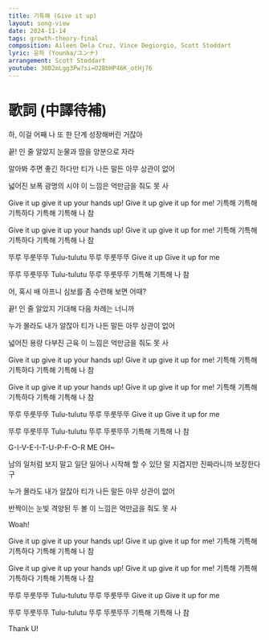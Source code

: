 ```yaml
---
title: 기특해 (Give it up)
layout: song-view
date: 2024-11-14
tags: growth-theory-final
composition: Aileen Dela Cruz, Vince Degiorgio, Scott Stoddart
lyric: 윤하 (Younha/ユンナ)
arrangement: Scott Stoddart
youtube: 30B2mLgg3Pw?si=O2BbHP46K_otHj76
---
```


# 歌詞 (中譯待補)

하, 이걸 어째 나
또 한 단계 성장해버린 거잖아

끝! 인 줄 알았지
눈물과 땀을 양분으로 자라

알아봐 주면 좋긴 하다만
티가 나든 말든
아무 상관이 없어

넓어진 보폭
광명의 시야
이 느낌은 억만금을
줘도 못 사

Give it up give it up
your hands up!
Give it up give it up for me!
기특해 기특해 기특하다
기특해 기특해 나 참

Give it up give it up
your hands up!
Give it up give it up for me!
기특해 기특해 기특하다
기특해 기특해 나 참

뚜루 뚜룻뚜뚜 Tulu-tulutu
뚜루 뚜룻뚜뚜
Give it up Give it up for me

뚜루 뚜룻뚜뚜 Tulu-tulutu
뚜루 뚜룻뚜뚜
기특해 기특해 나 참

어, 혹시 배 아프니
심보를 좀 수련해 보면 어때?

끝! 인 줄 알았지
기대해 다음 차례는 너니까

누가 몰라도 내가 알잖아
티가 나든 말든
아무 상관이 없어

넓어진 용량
다부진 근육
이 느낌은 억만금을
줘도 못 사

Give it up give it up
your hands up!
Give it up give it up for me!
기특해 기특해 기특하다
기특해 기특해 나 참

Give it up give it up
your hands up!
Give it up give it up for me!
기특해 기특해 기특하다
기특해 기특해 나 참

뚜루 뚜룻뚜뚜 Tulu-tulutu
뚜루 뚜룻뚜뚜
Give it up Give it up for me

뚜루 뚜룻뚜뚜 Tulu-tulutu
뚜루 뚜룻뚜뚜
기특해 기특해 나 참

G-I-V-E-I-T-U-P-F-O-R ME OH~

남의 일처럼 보지 말고
일단 일어나 시작해
할 수 있단 말 지겹지만
진짜라니까 보장한다구

누가 몰라도 내가 알잖아
티가 나든 말든
아무 상관이 없어

반짝이는 눈빛
격양된 두 볼
이 느낌은 억만금을
줘도 못 사

Woah!

Give it up give it up
your hands up!
Give it up give it up for me!
기특해 기특해 기특하다
기특해 기특해 나 참

Give it up give it up
your hands up!
Give it up give it up for me!
기특해 기특해 기특하다
기특해 기특해 나 참

뚜루 뚜룻뚜뚜 Tulu-tulutu
뚜루 뚜룻뚜뚜
Give it up Give it up for me

뚜루 뚜룻뚜뚜 Tulu-tulutu
뚜루 뚜룻뚜뚜
기특해 기특해 나 참

Thank U!
